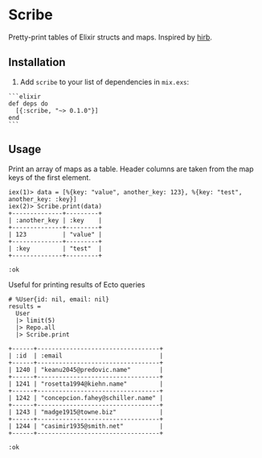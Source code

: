 # Scribe

Pretty-print tables of Elixir structs and maps. Inspired by [hirb](https://github.com/cldwalker/hirb).

## Installation

  1. Add `scribe` to your list of dependencies in `mix.exs`:

    ```elixir
    def deps do
      [{:scribe, "~> 0.1.0"}]
    end
    ```

## Usage

Print an array of maps as a table. Header columns are taken from the map keys of the first element.
```
iex(1)> data = [%{key: "value", another_key: 123}, %{key: "test", another_key: :key}]
iex(2)> Scribe.print(data)
+--------------+---------+
| :another_key | :key    |
+--------------+---------+
| 123          | "value" |
+--------------+---------+
| :key         | "test"  |
+--------------+---------+

:ok
```

Useful for printing results of Ecto queries
```
# %User{id: nil, email: nil}
results =
  User
  |> limit(5)
  |> Repo.all
  |> Scribe.print

+------+----------------------------------+
| :id  | :email                           |
+------+----------------------------------+
| 1240 | "keanu2045@predovic.name"        |
+------+----------------------------------+
| 1241 | "rosetta1994@kiehn.name"         |
+------+----------------------------------+
| 1242 | "concepcion.fahey@schiller.name" |
+------+----------------------------------+
| 1243 | "madge1915@towne.biz"            |
+------+----------------------------------+
| 1244 | "casimir1935@smith.net"          |
+------+----------------------------------+

:ok
```
